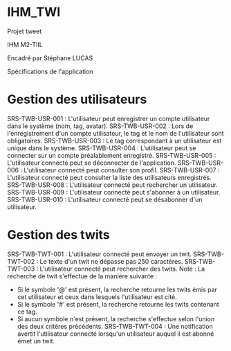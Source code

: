 # IHM_TWI
Projet tweet


IHM M2-TIIL

Encadré par Stéphane LUCAS

Spécifications de l'application

# Gestion des utilisateurs
SRS-TWB-USR-001 :
L'utilisateur peut enregistrer un compte utilisateur dans le système (nom, tag, avatar).
SRS-TWB-USR-002 :
Lors de l'enregistrement d'un compte utilisateur, le tag et le nom de l'utilisateur sont
obligatoires.
SRS-TWB-USR-003 :
Le tag correspondant à un utilisateur est unique dans le système.
SRS-TWB-USR-004 :
L'utilisateur peut se connecter sur un compte préalablement enregistré.
SRS-TWB-USR-005 :
L'utilisateur connecté peut se déconnecter de l'application.
SRS-TWB-USR-006 :
L'utilisateur connecté peut consulter son profil.
SRS-TWB-USR-007 :
L'utilisateur connecté peut consulter la liste des utilisateurs enregistrés.
SRS-TWB-USR-008 :
L'utilisateur connecté peut rechercher un utilisateur.
SRS-TWB-USR-009 :
L'utilisateur connecté peut s'abonner à un utilisateur.
SRS-TWB-USR-010 :
L'utilisateur connecté peut se désabonner d'un utilisateur.

# Gestion des twits

SRS-TWB-TWT-001 :
L'utilisateur connecté peut envoyer un twit.
SRS-TWB-TWT-002 :
Le texte d'un twit ne dépasse pas 250 caractères.
SRS-TWB-TWT-003 :
L'utilisateur connecté peut rechercher des twits.
Note :
La recherche de twit s'effectue de la manière suivante :
- Si le symbole '@' est présent, la recherche retourne les twits émis par cet utilisateur et ceux
dans lesquels l'utilisateur est cité.
- Si le symbole '#' est présent, la recherche retourne les twits contenant ce tag.
- Si aucun symbole n'est présent, la recherche s'effectue selon l'union des deux critères
précédents.
SRS-TWB-TWT-004 :
Une notification avertit l'utilisateur connecté lorsqu'un utilisateur auquel il est abonné émet
un twit.
